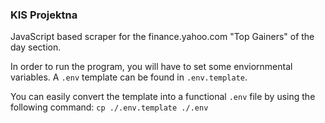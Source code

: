 ### KIS Projektna
JavaScript based scraper for the finance.yahoo.com "Top Gainers" of the day section.

In order to run the program, you will have to set some enviornmental variables. A `.env` template can be found in `.env.template`.  

You can easily convert the template into a functional `.env` file by using the following command:
`cp ./.env.template ./.env`